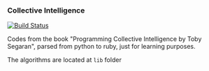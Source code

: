 ### Collective Intelligence

[![Build Status](https://secure.travis-ci.org/juliobetta/collective_intelligence.png)](http://travis-ci.org/ngsmrk/comix_scraper)

Codes from the book "Programming Collective Intelligence by Toby Segaran", parsed from python to ruby,
just for learning purposes.

The algorithms are located at `lib` folder